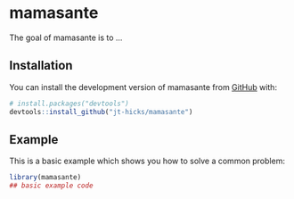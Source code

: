 
# mamasante

<!-- badges: start -->
<!-- badges: end -->

The goal of mamasante is to ...

## Installation

You can install the development version of mamasante from [GitHub](https://github.com/) with:

``` r
# install.packages("devtools")
devtools::install_github("jt-hicks/mamasante")
```

## Example

This is a basic example which shows you how to solve a common problem:

``` r
library(mamasante)
## basic example code
```


